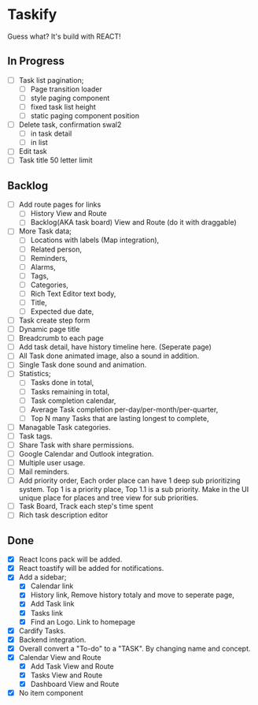 # Taskify

Guess what? It's build with REACT!

## In Progress

- [ ] Task list pagination;
  - [ ] Page transition loader
  - [ ] style paging component
  - [ ] fixed task list height
  - [ ] static paging component position
- [ ] Delete task, confirmation swal2
  - [ ] in task detail
  - [ ] in list
- [ ] Edit task
- [ ] Task title 50 letter limit

## Backlog

- [ ] Add route pages for links
  - [ ] History View and Route
  - [ ] Backlog(AKA task board) View and Route (do it with draggable)
- [ ] More Task data;
  - [ ] Locations with labels (Map integration),
  - [ ] Related person,
  - [ ] Reminders,
  - [ ] Alarms,
  - [ ] Tags,
  - [ ] Categories,
  - [ ] Rich Text Editor text body,
  - [ ] Title,
  - [ ] Expected due date,
- [ ] Task create step form
- [ ] Dynamic page title
- [ ] Breadcrumb to each page
- [ ] Add task detail, have history timeline here. (Seperate page)
- [ ] All Task done animated image, also a sound in addition.
- [ ] Single Task done sound and animation.
- [ ] Statistics;
  - [ ] Tasks done in total,
  - [ ] Tasks remaining in total,
  - [ ] Task completion calendar,
  - [ ] Average Task completion per-day/per-month/per-quarter,
  - [ ] Top N many Tasks that are lasting longest to complete,
- [ ] Managable Task categories.
- [ ] Task tags.
- [ ] Share Task with share permissions.
- [ ] Google Calendar and Outlook integration.
- [ ] Multiple user usage.
- [ ] Mail reminders.
- [ ] Add priority order, Each order place can have 1 deep sub prioritizing system. Top 1 is a priority place, Top 1.1 is a sub priority. Make in the UI unique place for places and tree view for sub priorities.
- [ ] Task Board, Track each step's time spent
- [ ] Rich task description editor

## Done

- [x] React Icons pack will be added.
- [x] React toastify will be added for notifications.
- [x] Add a sidebar;
  - [x] Calendar link
  - [x] History link, Remove history totaly and move to seperate page,
  - [x] Add Task link
  - [x] Tasks link
  - [x] Find an Logo. Link to homepage
- [x] Cardify Tasks.
- [x] Backend integration.
- [x] Overall convert a "To-do" to a "TASK". By changing name and concept.
- [x] Calendar View and Route
  - [x] Add Task View and Route
  - [x] Tasks View and Route
  - [x] Dashboard View and Route
- [x] No item component
